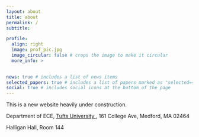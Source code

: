 ```yaml
---
layout: about
title: about
permalink: /
subtitle: 

profile:
  align: right
  image: prof_pic.jpg
  image_circular: false # crops the image to make it circular
  more_info: >
    

news: true # includes a list of news items
selected_papers: true # includes a list of papers marked as "selected={true}"
social: true # includes social icons at the bottom of the page
---
```


This is a new website heavily under construction.

<p> Department of ECE, <a href='https://engineering.tufts.edu/ece/'> Tufts University </a>, 161 College Ave, Medford, MA 02464 </p>
    <p> Halligan Hall, Room 144 </p>